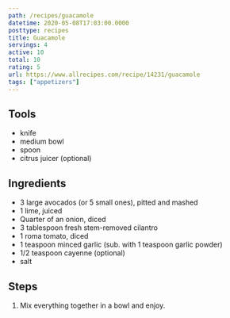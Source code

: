 ```yaml
---
path: /recipes/guacamole
datetime: 2020-05-08T17:03:00.0000
posttype: recipes
title: Guacamole
servings: 4
active: 10
total: 10
rating: 5
url: https://www.allrecipes.com/recipe/14231/guacamole
tags: ["appetizers"]
---
```


## Tools

* knife
* medium bowl
* spoon
* citrus juicer (optional)

## Ingredients

* 3 large avocados (or 5 small ones), pitted and mashed
* 1 lime, juiced
* Quarter of an onion, diced
* 3 tablespoon fresh stem-removed cilantro
* 1 roma tomato, diced
* 1 teaspoon minced garlic (sub. with 1 teaspoon garlic powder)
* 1/2 teaspoon cayenne (optional)
* salt

## Steps

1. Mix everything together in a bowl and enjoy.
